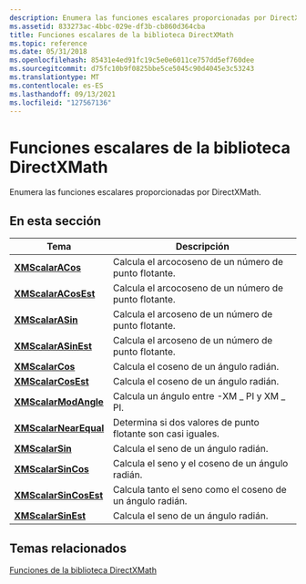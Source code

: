 ```yaml
---
description: Enumera las funciones escalares proporcionadas por DirectXMath.
ms.assetid: 833273ac-4bbc-029e-df3b-cb860d364cba
title: Funciones escalares de la biblioteca DirectXMath
ms.topic: reference
ms.date: 05/31/2018
ms.openlocfilehash: 85431e4ed91fc19c5e0e6011ce757dd5ef760dee
ms.sourcegitcommit: d75fc10b9f0825bbe5ce5045c90d4045e3c53243
ms.translationtype: MT
ms.contentlocale: es-ES
ms.lasthandoff: 09/13/2021
ms.locfileid: "127567136"
---
```

# <a name="directxmath-library-scalar-functions"></a>Funciones escalares de la biblioteca DirectXMath

Enumera las funciones escalares proporcionadas por DirectXMath.

## <a name="in-this-section"></a>En esta sección



| Tema                                                     | Descripción                                                          |
|-----------------------------------------------------------|----------------------------------------------------------------------|
| [**XMScalarACos**](/windows/win32/api/directxmath/nf-directxmath-xmscalaracos)<br/>           | Calcula el arcocoseno de un número de punto flotante.<br/>        |
| [**XMScalarACosEst**](/windows/win32/api/directxmath/nf-directxmath-xmscalaracosest)<br/>     | Calcula el arcocoseno de un número de punto flotante.<br/>       |
| [**XMScalarASin**](/windows/win32/api/directxmath/nf-directxmath-xmscalarasin)<br/>           | Calcula el arcoseno de un número de punto flotante.<br/>          |
| [**XMScalarASinEst**](/windows/win32/api/directxmath/nf-directxmath-xmscalarasinest)<br/>     | Calcula el arcoseno de un número de punto flotante.<br/>         |
| [**XMScalarCos**](/windows/win32/api/directxmath/nf-directxmath-xmscalarcos)<br/>             | Calcula el coseno de un ángulo radián.<br/>                    |
| [**XMScalarCosEst**](/windows/win32/api/directxmath/nf-directxmath-xmscalarcosest)<br/>       | Calcula el coseno de un ángulo radián.<br/>                   |
| [**XMScalarModAngle**](/windows/win32/api/directxmath/nf-directxmath-xmscalarmodangle)<br/>   | Calcula un ángulo entre -XM \_ PI y XM \_ PI.<br/>             |
| [**XMScalarNearEqual**](/windows/win32/api/directxmath/nf-directxmath-xmscalarnearequal)<br/> | Determina si dos valores de punto flotante son casi iguales.<br/> |
| [**XMScalarSin**](/windows/win32/api/directxmath/nf-directxmath-xmscalarsin)<br/>             | Calcula el seno de un ángulo radián.<br/>                      |
| [**XMScalarSinCos**](/windows/win32/api/directxmath/nf-directxmath-xmscalarsincos)<br/>       | Calcula el seno y el coseno de un ángulo radián.<br/>      |
| [**XMScalarSinCosEst**](/windows/win32/api/directxmath/nf-directxmath-xmscalarsincosest)<br/> | Calcula tanto el seno como el coseno de un ángulo radián.<br/>     |
| [**XMScalarSinEst**](/windows/win32/api/directxmath/nf-directxmath-xmscalarsinest)<br/>       | Calcula el seno de un ángulo radián.<br/>                     |



 

## <a name="related-topics"></a>Temas relacionados

<dl> <dt>

[Funciones de la biblioteca DirectXMath](ovw-xnamath-reference-functions.md)
</dt> </dl>

 

 
